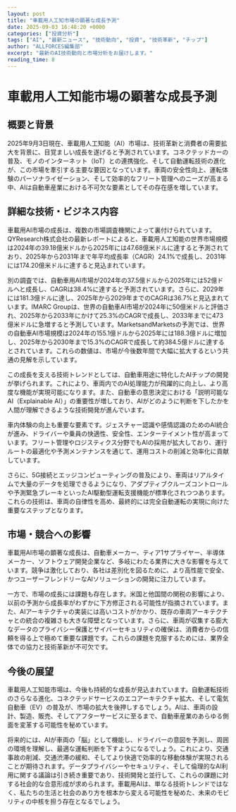```yaml
---
layout: post
title: "車載用人工知市場の顕著な成長予測"
date: 2025-09-03 16:48:20 +0000
categories: ["投資分析"]
tags: ["AI", "最新ニュース", "技術動向", "投資", "技術革新", "チップ"]
author: "ALLFORCES編集部"
excerpt: "最新のAI技術動向と市場分析をお届けします。"
reading_time: 8
---
```

# 車載用人工知能市場の顕著な成長予測

## 概要と背景

2025年9月3日現在、車載用人工知能（AI）市場は、技術革新と消費者の需要拡大を背景に、目覚ましい成長を遂げると予測されています。コネクテッドカーの普及、モノのインターネット（IoT）との連携強化、そして自動運転技術の進化が、この市場を牽引する主要な要因となっています。車両の安全性向上、運転体験のパーソナライゼーション、そして効率的なフリート管理へのニーズが高まる中、AIは自動車産業における不可欠な要素としてその存在感を増しています。

## 詳細な技術・ビジネス内容

車載用AI市場の成長は、複数の市場調査機関によって裏付けられています。QYResearch株式会社の最新レポートによると、車載用人工知能の世界市場規模は2024年の39.18億米ドルから2025年には47.68億米ドルに達すると予測されており、2025年から2031年まで年平均成長率（CAGR）24.1%で成長し、2031年には174.20億米ドルに達すると見込まれています。

別の調査では、自動車用AI市場が2024年の37.5億ドルから2025年には52億ドルへと成長し、CAGRは38.4%に達すると予測されています。さらに、2029年には181.3億ドルに達し、2025年から2029年までのCAGRは36.7%と見込まれています。IMARC Groupは、世界の自動車AI市場が2024年に50億米ドルと評価され、2025年から2033年にかけて25.3%のCAGRで成長し、2033年までに473億米ドルに急増すると予測しています。MarketsandMarketsの予測では、世界の自動車AI市場規模は2024年の155.1億ドルから2025年には188.3億ドルに増加し、2025年から2030年まで15.3%のCAGRで成長して約384.5億ドルに達するとされています。これらの数値は、市場が今後数年間で大幅に拡大するという共通の見解を示しています。

この成長を支える技術トレンドとしては、自動車用途に特化したAIチップの開発が挙げられます。これにより、車両内でのAI処理能力が飛躍的に向上し、より高度な機能が実現可能になります。また、自動車の意思決定における「説明可能なAI（Explainable AI）」の重要性が増しており、AIがどのように判断を下したかを人間が理解できるような技術開発が進んでいます。

車内体験の向上も重要な要素です。ジェスチャー認識や感情認識のためのAI統合が進み、ドライバーや乗員の快適性、安全性、エンターテイメント性が高まっています。フリート管理やロジスティクス分野でもAIの採用が拡大しており、運行ルートの最適化や予測メンテナンスを通じて、運用コストの削減と効率化に貢献しています。

さらに、5G接続とエッジコンピューティングの普及により、車両はリアルタイムで大量のデータを処理できるようになり、アダプティブクルーズコントロールや予測緊急ブレーキといったAI駆動型運転支援機能が標準化されつつあります。これらの技術は、車両の自律性を高め、最終的には完全自動運転の実現に向けた重要なステップとなります。

## 市場・競合への影響

車載用AI市場の顕著な成長は、自動車メーカー、ティア1サプライヤー、半導体メーカー、ソフトウェア開発企業など、多岐にわたる業界に大きな影響を与えています。競争は激化しており、各社は差別化を図るために、より高性能で安全、かつユーザーフレンドリーなAIソリューションの開発に注力しています。

一方で、市場の成長には課題も存在します。米国と他国間の関税の影響により、以前の予測から成長率がわずかに下方修正される可能性が指摘されています。また、AIアーキテクチャの実装には高いコストがかかり、既存の車両アーキテクチャとの統合の複雑さも大きな障壁となっています。さらに、車両が収集する膨大なデータのプライバシー保護とサイバーセキュリティの確保は、消費者からの信頼を得る上で極めて重要な課題です。これらの課題を克服するためには、業界全体での協力と技術革新が不可欠です。

## 今後の展望

車載用人工知能市場は、今後も持続的な成長が見込まれています。自動運転技術のさらなる進化、コネクテッドサービスのエコアーキテクチャ拡大、そして電気自動車（EV）の普及が、市場の拡大を後押しするでしょう。AIは、車両の設計、製造、販売、そしてアフターサービスに至るまで、自動車産業のあらゆる側面を変革する可能性を秘めています。

将来的には、AIが車両の「脳」として機能し、ドライバーの意図を予測し、周囲の環境を理解し、最適な運転判断を下すようになるでしょう。これにより、交通事故の削減、交通渋滞の緩和、そしてより快適で効率的な移動体験が実現されることが期待されます。データプライバシーやセキュリティ、そして倫理的なAI利用に関する議論は引き続き重要であり、技術開発と並行して、これらの課題に対する社会的な合意形成が求められます。車載用AIは、単なる技術トレンドではなく、私たちの生活と社会のあり方を根本から変える可能性を秘めた、未来のモビリティの中核を担う存在となるでしょう。
